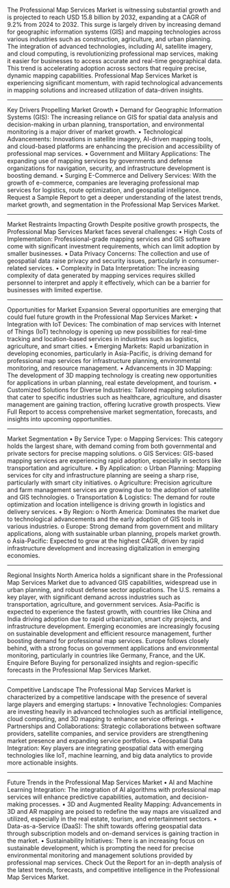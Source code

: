 The Professional Map Services Market is witnessing substantial growth and is projected to reach USD 15.8 billion by 2032, expanding at a CAGR of 9.2% from 2024 to 2032. This surge is largely driven by increasing demand for geographic information systems (GIS) and mapping technologies across various industries such as construction, agriculture, and urban planning.
The integration of advanced technologies, including AI, satellite imagery, and cloud computing, is revolutionizing professional map services, making it easier for businesses to access accurate and real-time geographical data. This trend is accelerating adoption across sectors that require precise, dynamic mapping capabilities.
Professional Map Services Market is experiencing significant momentum, with rapid technological advancements in mapping solutions and increased utilization of data-driven insights.
________________________________________
Key Drivers Propelling Market Growth
•	Demand for Geographic Information Systems (GIS): The increasing reliance on GIS for spatial data analysis and decision-making in urban planning, transportation, and environmental monitoring is a major driver of market growth.
•	Technological Advancements: Innovations in satellite imagery, AI-driven mapping tools, and cloud-based platforms are enhancing the precision and accessibility of professional map services.
•	Government and Military Applications: The expanding use of mapping services by governments and defense organizations for navigation, security, and infrastructure development is boosting demand.
•	Surging E-Commerce and Delivery Services: With the growth of e-commerce, companies are leveraging professional map services for logistics, route optimization, and geospatial intelligence.
Request a Sample Report to get a deeper understanding of the latest trends, market growth, and segmentation in the Professional Map Services Market.
________________________________________
Market Restraints Impacting Growth
Despite positive growth prospects, the Professional Map Services Market faces several challenges:
•	High Costs of Implementation: Professional-grade mapping services and GIS software come with significant investment requirements, which can limit adoption by smaller businesses.
•	Data Privacy Concerns: The collection and use of geospatial data raise privacy and security issues, particularly in consumer-related services.
•	Complexity in Data Interpretation: The increasing complexity of data generated by mapping services requires skilled personnel to interpret and apply it effectively, which can be a barrier for businesses with limited expertise.
________________________________________
Opportunities for Market Expansion
Several opportunities are emerging that could fuel future growth in the Professional Map Services Market:
•	Integration with IoT Devices: The combination of map services with Internet of Things (IoT) technology is opening up new possibilities for real-time tracking and location-based services in industries such as logistics, agriculture, and smart cities.
•	Emerging Markets: Rapid urbanization in developing economies, particularly in Asia-Pacific, is driving demand for professional map services for infrastructure planning, environmental monitoring, and resource management.
•	Advancements in 3D Mapping: The development of 3D mapping technology is creating new opportunities for applications in urban planning, real estate development, and tourism.
•	Customized Solutions for Diverse Industries: Tailored mapping solutions that cater to specific industries such as healthcare, agriculture, and disaster management are gaining traction, offering lucrative growth prospects.
View Full Report to access comprehensive market segmentation, forecasts, and insights into upcoming opportunities.
________________________________________
Market Segmentation
•	By Service Type:
o	Mapping Services: This category holds the largest share, with demand coming from both governmental and private sectors for precise mapping solutions.
o	GIS Services: GIS-based mapping services are experiencing rapid adoption, especially in sectors like transportation and agriculture.
•	By Application:
o	Urban Planning: Mapping services for city and infrastructure planning are seeing a sharp rise, particularly with smart city initiatives.
o	Agriculture: Precision agriculture and farm management services are growing due to the adoption of satellite and GIS technologies.
o	Transportation & Logistics: The demand for route optimization and location intelligence is driving growth in logistics and delivery services.
•	By Region:
o	North America: Dominates the market due to technological advancements and the early adoption of GIS tools in various industries.
o	Europe: Strong demand from government and military applications, along with sustainable urban planning, propels market growth.
o	Asia-Pacific: Expected to grow at the highest CAGR, driven by rapid infrastructure development and increasing digitalization in emerging economies.
________________________________________
Regional Insights
North America holds a significant share in the Professional Map Services Market due to advanced GIS capabilities, widespread use in urban planning, and robust defense sector applications. The U.S. remains a key player, with significant demand across industries such as transportation, agriculture, and government services.
Asia-Pacific is expected to experience the fastest growth, with countries like China and India driving adoption due to rapid urbanization, smart city projects, and infrastructure development. Emerging economies are increasingly focusing on sustainable development and efficient resource management, further boosting demand for professional map services.
Europe follows closely behind, with a strong focus on government applications and environmental monitoring, particularly in countries like Germany, France, and the UK.
Enquire Before Buying for personalized insights and region-specific forecasts in the Professional Map Services Market.
________________________________________
Competitive Landscape
The Professional Map Services Market is characterized by a competitive landscape with the presence of several large players and emerging startups:
•	Innovative Technologies: Companies are investing heavily in advanced technologies such as artificial intelligence, cloud computing, and 3D mapping to enhance service offerings.
•	Partnerships and Collaborations: Strategic collaborations between software providers, satellite companies, and service providers are strengthening market presence and expanding service portfolios.
•	Geospatial Data Integration: Key players are integrating geospatial data with emerging technologies like IoT, machine learning, and big data analytics to provide more actionable insights.
________________________________________
Future Trends in the Professional Map Services Market
•	AI and Machine Learning Integration: The integration of AI algorithms with professional map services will enhance predictive capabilities, automation, and decision-making processes.
•	3D and Augmented Reality Mapping: Advancements in 3D and AR mapping are poised to redefine the way maps are visualized and utilized, especially in the real estate, tourism, and entertainment sectors.
•	Data-as-a-Service (DaaS): The shift towards offering geospatial data through subscription models and on-demand services is gaining traction in the market.
•	Sustainability Initiatives: There is an increasing focus on sustainable development, which is prompting the need for precise environmental monitoring and management solutions provided by professional map services.
Check Out the Report for an in-depth analysis of the latest trends, forecasts, and competitive intelligence in the Professional Map Services Market.

